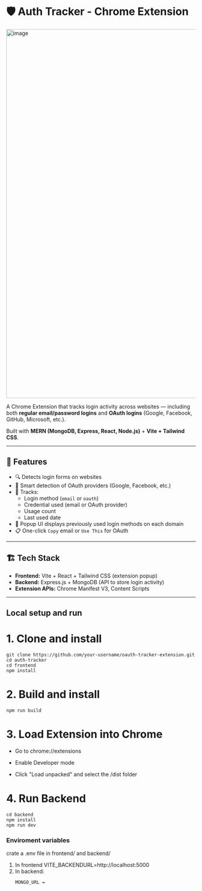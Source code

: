 # 🛡️ Auth Tracker - Chrome Extension
<img width="1875" height="981" alt="image" src="https://github.com/user-attachments/assets/5d69b081-132f-468f-8fd9-7f7f9653b3e5" />


A Chrome Extension that tracks login activity across websites — including both **regular email/password logins** and **OAuth logins** (Google, Facebook, GitHub, Microsoft, etc.).

Built with **MERN (MongoDB, Express, React, Node.js)** + **Vite + Tailwind CSS**.

---

## 🚀 Features

- 🔍 Detects login forms on websites
- 🧠 Smart detection of OAuth providers (Google, Facebook, etc.)
- 💾 Tracks:
  - Login method (`email` or `oauth`)
  - Credential used (email or OAuth provider)
  - Usage count
  - Last used date
- 🔔 Popup UI displays previously used login methods on each domain
- 📋 One-click `Copy` email or `Use This` for OAuth

---

## 🏗️ Tech Stack

- **Frontend:** Vite + React + Tailwind CSS (extension popup)
- **Backend:** Express.js + MongoDB (API to store login activity)
- **Extension APIs:** Chrome Manifest V3, Content Scripts

---

## Local setup and run
# 1. Clone and install
```
git clone https://github.com/your-username/oauth-tracker-extension.git
cd auth-tracker
cd frontend
npm install
```
# 2. Build and install
```
npm run build
```
# 3. Load Extension into Chrome
- Go to chrome://extensions

- Enable Developer mode

- Click "Load unpacked" and select the /dist folder
# 4. Run Backend
```
cd backend
npm install
npm run dev
```
### Enviroment variables
crate a .env file in frontend/ and backend/
1. In frontend VITE_BACKENDURL=http://localhost:5000
2. In backend:
   ```
   MONGO_URL =
  ```

